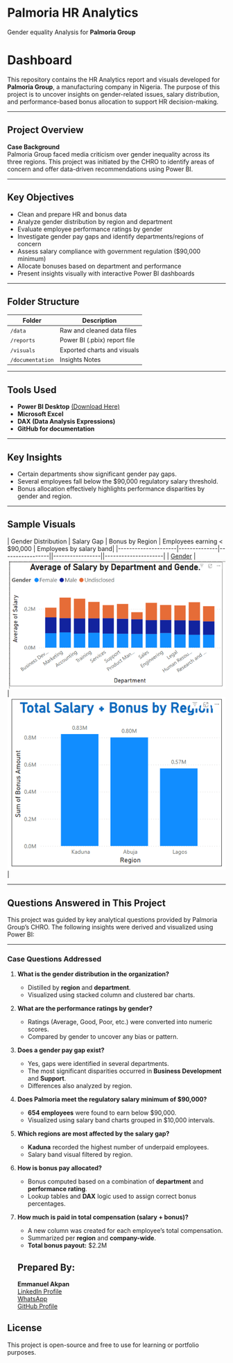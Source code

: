 # Palmoria HR Analytics
Gender equality Analysis for **Palmoria Group**


# Dashboard

This repository contains the HR Analytics report and visuals developed for **Palmoria Group**, a manufacturing company in Nigeria. The purpose of this project is to uncover insights on gender-related issues, salary distribution, and performance-based bonus allocation to support HR decision-making.

---

## Project Overview

**Case Background**  
Palmoria Group faced media criticism over gender inequality across its three regions. This project was initiated by the CHRO to identify areas of concern and offer data-driven recommendations using Power BI.

---

## Key Objectives

- Clean and prepare HR and bonus data
- Analyze gender distribution by region and department
- Evaluate employee performance ratings by gender
- Investigate gender pay gaps and identify departments/regions of concern
- Assess salary compliance with government regulation ($90,000 minimum)
- Allocate bonuses based on department and performance
- Present insights visually with interactive Power BI dashboards

---

## Folder Structure

| Folder         | Description                              |
|----------------|------------------------------------------|
| `/data`        | Raw and cleaned data files               |
| `/reports`     | Power BI (.pbix) report file             |
| `/visuals`     | Exported charts and visuals              |
| `/documentation`| Insights Notes     |

---

## Tools Used

- **Power BI Desktop** [(Download Here)](https://www.microsoft.com/en-us/download/details.aspx?id=58494)
- **Microsoft Excel**
- **DAX (Data Analysis Expressions)**
- **GitHub for documentation**

---

## Key Insights

- Certain departments show significant gender pay gaps.
- Several employees fall below the $90,000 regulatory salary threshold.
- Bonus allocation effectively highlights performance disparities by gender and region.

---

## Sample Visuals

| Gender Distribution | Salary Gap | Bonus by Region | Employees earning < $90,000 | Employees by salary band|
|---------------------|--------------|-----------------||-----------------||---------------------|
| [Gender](images/chart1.png) | ![Gap](visuals/salary_gap_by_department.png) | ![Bonus](visuals/bonus_by_region.png) |

---

## Questions Answered in This Project

This project was guided by key analytical questions provided by Palmoria Group’s CHRO. The following insights were derived and visualized using Power BI:

---

### Case Questions Addressed

1. **What is the gender distribution in the organization?**
   - Distilled by **region** and **department**.
   - Visualized using stacked column and clustered bar charts.

2. **What are the performance ratings by gender?**
   - Ratings (Average, Good, Poor, etc.) were converted into numeric scores.
   - Compared by gender to uncover any bias or pattern.

3. **Does a gender pay gap exist?**
   - Yes, gaps were identified in several departments.
   - The most significant disparities occurred in **Business Development** and **Support**.
   - Differences also analyzed by region.

4. **Does Palmoria meet the regulatory salary minimum of $90,000?**
   - **654 employees** were found to earn below $90,000.
   - Visualized using salary band charts grouped in $10,000 intervals.

5. **Which regions are most affected by the salary gap?**
   - **Kaduna** recorded the highest number of underpaid employees.
   - Salary band visual filtered by region.

6. **How is bonus pay allocated?**
   - Bonus computed based on a combination of **department** and **performance rating**.
   - Lookup tables and **DAX** logic used to assign correct bonus percentages.

7. **How much is paid in total compensation (salary + bonus)?**
   - A new column was created for each employee’s total compensation.
   - Summarized per **region** and **company-wide**.
   - **Total bonus payout:** $2.2M
  

   ## Prepared By:
   **Emmanuel Akpan**  
[LinkedIn Profile](https://www.linkedin.com/in/emmanuel-akpan-meta)  
[WhatsApp](https://wa.me/2348130081897)  
[GitHub Profile](https://github.com/Noble-Meta)


## License
This project is open-source and free to use for learning or portfolio purposes.

